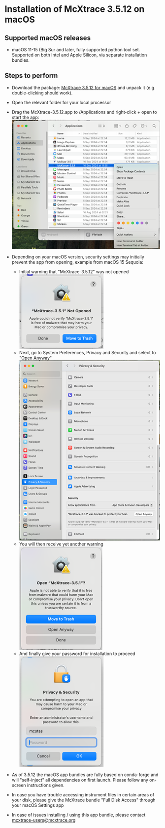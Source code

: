 # Installation of McXtrace 3.5.12 on macOS 

## Supported macOS releases
* macOS 11-15 (Big Sur and later, fully supported python tool set. Supported on both Intel and Apple Silicon,
  via separate installation bundles.

## Steps to perform

* Download the package:
  [McXtrace 3.5.12 for macOS](https://download.mcxtrace.org/mcxtrace-3.5.12/mac/mcxtrace-3.5.12-macOS-conda.tar.gz)
 and unpack it (e.g. double-clicking should work).

* Open the relevant folder for your local processor

* Drag the McXtrace-3.5.12.app to /Applications and right-click + open to start the app:<br/>
![](screenshots/1_open-mcxtrace-from-Applications.png?raw=true)

* Depending on your macOS version, security settings may initially prevent the app from opening, example from macOS 15 Sequoia:
  - Initial warning that "McXtrace-3.5.12" was not opened<br/>
  ![](screenshots/2_mcxtrace-not-opened.png?raw=true)
  - Next, go to System Preferences, Privacy and Security and select to
  "Open Anyway"<br/>
  ![](screenshots/3_mcxtrace-settings-open-anyway.png?raw=true)
  - You will then receive yet another warning<br/>
  ![](screenshots/4_mcxtrace-open-anyway.png?raw=true)
  - And finally give your password for installation to proceed<br/>
  ![](screenshots/5_admin-password.png?raw=true)

* As of 3.5.12 the macOS app bundles are fully based on conda-forge and will "self-inject" all dependencies on first launch. Please follow any on-screen instructions given.
  
* In case you have trouble accessing instrument files in certain areas
  of your disk, please give the McXtrace bundle "Full Disk Access"
  through your macOS Settings app

* In case of issues installing / using this app bundle, please contact mcxtrace-users@mcxtrace.org
